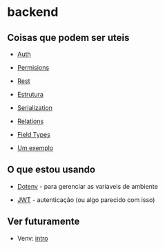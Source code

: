 # backend

## Coisas que podem ser uteis

- [Auth](https://www.django-rest-framework.org/api-guide/authentication/)

- [Permisions](https://www.django-rest-framework.org/api-guide/permissions/)

- [Rest](https://www.django-rest-framework.org/#)

- [Estrutura](https://djangobook.com/mdj2-django-structure/)

- [Serialization](https://www.django-rest-framework.org/api-guide/serializers/#dealing-with-nested-objects)

- [Relations](https://www.django-rest-framework.org/api-guide/relations/)

- [Field Types](https://docs.djangoproject.com/en/3.1/ref/models/fields/#model-field-types)

- [Um exemplo](https://github.com/arishta/shopperstar)

## O que estou usando

- [Dotenv](https://pypi.org/project/python-dotenv/) - para gerenciar as variaveis de ambiente

- [JWT](https://github.com/SimpleJWT/django-rest-framework-simplejwt) - autenticação (ou algo parecido com isso)

## Ver futuramente

- Venv: [intro](https://tutorial.djangogirls.org/pt/django_installation/)
